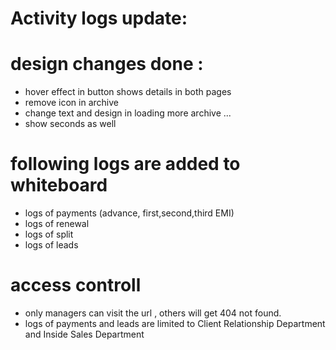 # Activity logs update: 

# design changes done : 
- hover effect in button shows details in both pages
- remove icon in archive
- change text and design in loading more archive ...
- show seconds as well 

# following logs are added to whiteboard

- logs of payments (advance, first,second,third EMI)
- logs of renewal  
- logs of split
- logs of leads 

# access controll
- only managers can visit the url , others will get 404 not found. 
- logs of payments and leads are limited to Client Relationship Department and Inside Sales Department